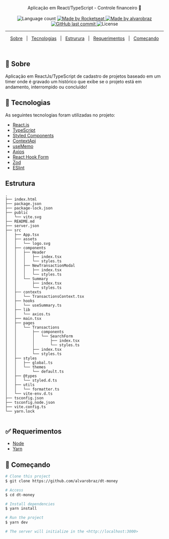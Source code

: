 
<p align="center">
  Aplicação em React/TypeScript - Controle financeiro 🚀
  <br>
  <br>

  <img alt="Language count" src="https://img.shields.io/github/repo-size/alvarobraz/dt-money"/>

  <a href="https://rocketseat.com.br">
    <img alt="Made by Rocketseat" src="https://img.shields.io/badge/made%20by-Rocketseat-%237519C1">
  </a>

  <a href="https://www.linkedin.com/in/alvarobraz/">
    <img alt="Made by alvarobraz" src="https://img.shields.io/badge/made%20by-alvarobraz-%237519C1">
  </a>

  <a href="https://github.com/alvarobraz/dt-money/commits/main">
    <img alt="GitHub last commit" src="https://img.shields.io/github/last-commit/alvarobraz/dt-money">
  </a>

  <img alt="License" src="https://img.shields.io/github/license/alvarobraz/dt-money">
</p>

---

<p align="center">
  <a href="#dart-sobre">Sobre</a> &#xa0; | &#xa0; 
  <a href="#rocket-tecnologias">Tecnologias</a> &#xa0; | &#xa0;
  <a href="#estrutura">Estrurura</a> &#xa0; | &#xa0;
  <a href="#white_check_mark-requerimentos">Requerimentos</a> &#xa0; | &#xa0;
  <a href="#checkered_flag-começando">Começando</a>
</p>

<br>

## :dart: Sobre ##

Aplicação em ReactJs/TypeScript de cadastro de projetos baseado em um timer onde é gravado um histórico que exibe se o projeto está em andamento, interrompido ou concluído!


## :rocket: Tecnologias ##

As seguintes tecnologias foram utilizadas no projeto:

- [React.js](https://pt-br.legacy.reactjs.org/)
- [TypeScript](https://www.typescriptlang.org/)
- [Styled Components](https://styled-components.com/)
- [ContextApi](https://legacy.reactjs.org/docs/context.html)
- [useMemo](https://react.dev/reference/react/useMemo)
- [Axios](https://www.npmjs.com/package/axios)
- [React Hook Form](https://react-hook-form.com/)
- [Zod](https://www.npmjs.com/package/zod)
- [ESlint](https://eslint.org/)



## Estrutura ##
```
.
├── index.html
├── package.json
├── package-lock.json
├── public
│   └── vite.svg
├── README.md
├── server.json
├── src
│   ├── App.tsx
│   ├── assets
│   │   └── logo.svg
│   ├── components
│   │   ├── Header
│   │   │   ├── index.tsx
│   │   │   └── styles.ts
│   │   ├── NewTransactionModal
│   │   │   ├── index.tsx
│   │   │   └── styles.ts
│   │   └── Summary
│   │       ├── index.tsx
│   │       └── styles.ts
│   ├── contexts
│   │   └── TransactionsContext.tsx
│   ├── hooks
│   │   └── useSummary.ts
│   ├── lib
│   │   └── axios.ts
│   ├── main.tsx
│   ├── pages
│   │   └── Transactions
│   │       ├── components
│   │       │   └── SearchForm
│   │       │       ├── index.tsx
│   │       │       └── styles.ts
│   │       ├── index.tsx
│   │       └── styles.ts
│   ├── styles
│   │   ├── global.ts
│   │   └── themes
│   │       └── default.ts
│   ├── @types
│   │   └── styled.d.ts
│   ├── utils
│   │   └── formatter.ts
│   └── vite-env.d.ts
├── tsconfig.json
├── tsconfig.node.json
├── vite.config.ts
└── yarn.lock


```

## :white_check_mark: Requerimentos ##

- [Node](https://nodejs.org/en/)
- [Yarn](https://yarnpkg.com/lang/en/)

## :checkered_flag: Começando ##

```bash
# Clone this project
$ git clone https://github.com/alvarobraz/dt-money

# Access
$ cd dt-money

# Install dependencies
$ yarn install

# Run the project
$ yarn dev

# The server will initialize in the <http://localhost:3000>
```
